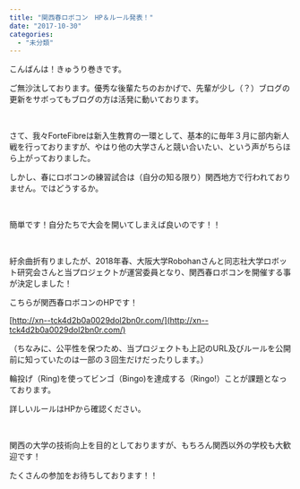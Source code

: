 ```yaml
---
title: "関西春ロボコン　HP＆ルール発表！"
date: "2017-10-30"
categories: 
  - "未分類"
---
```


こんばんは！きゅうり巻きです。

ご無沙汰しております。優秀な後輩たちのおかげで、先輩が少し（？）ブログの更新をサボってもブログの方は活発に動いております。

 

さて、我々ForteFibreは新入生教育の一環として、基本的に毎年３月に部内新人戦を行っておりますが、やはり他の大学さんと競い合いたい、という声がちらほら上がっておりました。

しかし、春にロボコンの練習試合は（自分の知る限り）関西地方で行われておりません。ではどうするか。

 

簡単です！自分たちで大会を開いてしまえば良いのです！！

 

紆余曲折有りましたが、2018年春、大阪大学Robohanさんと同志社大学ロボット研究会さんと当プロジェクトが運営委員となり、関西春ロボコンを開催する事が決定しました！

こちらが関西春ロボコンのHPです！

[http://xn--tck4d2b0a0029dol2bn0r.com/](http://xn--tck4d2b0a0029dol2bn0r.com/)

（ちなみに、公平性を保つため、当プロジェクトも上記のURL及びルールを公開前に知っていたのは一部の３回生だけだったりします。）

輪投げ（Ring)を使ってビンゴ（Bingo)を達成する（Ringo!）ことが課題となっております。

詳しいルールはHPから確認ください。

 

関西の大学の技術向上を目的としておりますが、もちろん関西以外の学校も大歓迎です！

たくさんの参加をお待ちしております！！
